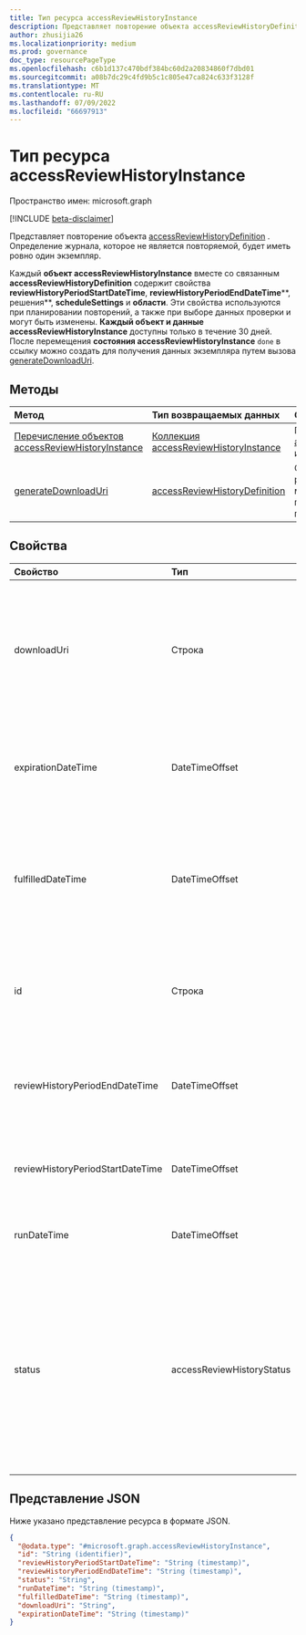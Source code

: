 ```yaml
---
title: Тип ресурса accessReviewHistoryInstance
description: Представляет повторение объекта accessReviewHistoryDefinition.
author: zhusijia26
ms.localizationpriority: medium
ms.prod: governance
doc_type: resourcePageType
ms.openlocfilehash: c6b1d137c470bdf384bc60d2a20834860f7dbd01
ms.sourcegitcommit: a08b7dc29c4fd9b5c1c805e47ca824c633f3128f
ms.translationtype: MT
ms.contentlocale: ru-RU
ms.lasthandoff: 07/09/2022
ms.locfileid: "66697913"
---
```

# <a name="accessreviewhistoryinstance-resource-type"></a>Тип ресурса accessReviewHistoryInstance

Пространство имен: microsoft.graph

[!INCLUDE [beta-disclaimer](../../includes/beta-disclaimer.md)]

 Представляет повторение объекта [accessReviewHistoryDefinition](accessreviewhistorydefinition.md) . Определение журнала, которое не является повторяемой, будет иметь ровно один экземпляр.

 Каждый **объект accessReviewHistoryInstance** вместе со связанным **accessReviewHistoryDefinition** содержит свойства **reviewHistoryPeriodStartDateTime**, **reviewHistoryPeriodEndDateTime****, решения**, **scheduleSettings** и **области**. Эти свойства используются при планировании повторений, а также при выборе данных проверки и могут быть изменены. **Каждый объект и данные accessReviewHistoryInstance** доступны только в течение 30 дней. После перемещения **состояния accessReviewHistoryInstance** `done` в ссылку можно создать для получения данных экземпляра путем вызова [generateDownloadUri](../api/accessreviewhistoryinstance-generatedownloaduri.md).

## <a name="methods"></a>Методы

| Метод  | Тип возвращаемых данных | Описание |
|:---|:---|:---|
|[Перечисление объектов accessReviewHistoryInstance](../api/accessreviewhistorydefinition-list-instances.md)|[Коллекция accessReviewHistoryInstance](accessreviewhistoryinstance.md)| Получение списка объектов [accessReviewHistoryInstance](accessreviewhistoryinstance.md) и их свойств.|
|[generateDownloadUri](../api/accessreviewhistoryinstance-generatedownloaduri.md)|[accessReviewHistoryDefinition](accessreviewhistorydefinition.md)|Создает универсальный код ресурса (URI), который можно использовать для получения данных журнала проверки экземпляра.|

## <a name="properties"></a>Свойства

|Свойство|Тип|Описание|
|:---|:---|:---|
|downloadUri|Строка|Универсальный код ресурса (URI), который можно использовать для получения данных журнала проверки. Этот URI будет активен в течение 24 часов после создания. Обязательный элемент.|
|expirationDateTime|DateTimeOffset|Метка времени, когда истекает срок действия этого экземпляра и связанных данных, а журнал удаляется. Обязательный элемент.|
|fulfilledDateTime|DateTimeOffset|Метка времени сбора всех доступных данных для этого экземпляра. Он будет установлен после того, как для этого экземпляра будет установлено состояние `done`. Обязательный.|
|id|Строка|Назначенный уникальный идентификатор экземпляра журнала проверки доступа. Только для чтения. Обязательный.|
|reviewHistoryPeriodEndDateTime|DateTimeOffset|Метка времени, проверки, заканчивающиеся на эту дату или до этой даты, будут включены в извлеченные данные журнала.|
|reviewHistoryPeriodStartDateTime|DateTimeOffset|Метка времени, проверки, начиная с этой даты или после нее, будут включены в извлеченные данные журнала.|
|runDateTime|DateTimeOffset|Метка времени, когда планируется создание данных журнала экземпляра.|
|status|accessReviewHistoryStatus|Представляет состояние сбора данных журнала проверки. Допустимые значения: `done`, `inProgress`, `error`, `requested`, `unknownFutureValue`. После **пометки** состояния `done`можно создать ссылку для получения данных экземпляра путем вызова [метода generateDownloadUri](../api/accessreviewhistoryinstance-generatedownloaduri.md) .|

## <a name="json-representation"></a>Представление JSON

Ниже указано представление ресурса в формате JSON.
<!-- {
  "blockType": "resource",
  "keyProperty": "id",
  "@odata.type": "microsoft.graph.accessReviewHistoryInstance",
  "baseType": "microsoft.graph.entity",
  "openType": false
}
-->

``` json
{
  "@odata.type": "#microsoft.graph.accessReviewHistoryInstance",
  "id": "String (identifier)",
  "reviewHistoryPeriodStartDateTime": "String (timestamp)",
  "reviewHistoryPeriodEndDateTime": "String (timestamp)",
  "status": "String",
  "runDateTime": "String (timestamp)",
  "fulfilledDateTime": "String (timestamp)",
  "downloadUri": "String",
  "expirationDateTime": "String (timestamp)"
}
```
